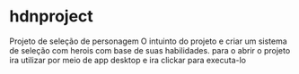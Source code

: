 # hdnproject
Projeto de seleção de personagem 
O intuinto do projeto e criar um sistema de seleção com herois com base de suas habilidades.
para o abrir o projeto ira utilizar por meio de app desktop e ira  clickar para executa-lo
